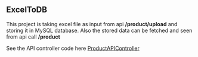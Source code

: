 ## ExcelToDB
This project is taking excel file as input from api **/product/upload** and storing it in MySQL database.
Also the stored data can be fetched and seen from api call **/product**

See the API controller code here [ProductAPIController](https://github.com/rahulsinharj/ExcelToDB/blob/master/LibApi/src/main/java/com/libapi/controller/ProductController.java) 
